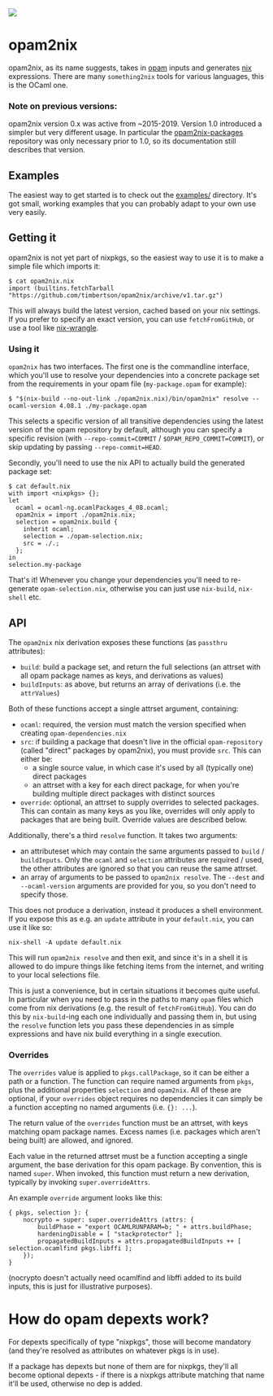 <img src="http://gfxmonk.net/dist/status/project/opam2nix.png">

# opam2nix

opam2nix, as its name suggests, takes in [opam][] inputs and generates [nix][] expressions. There are many `something2nix` tools for various languages, this is the OCaml one.

### Note on previous versions:

opam2nix version 0.x was active from ~2015-2019. Version 1.0 introduced a simpler but very different usage. In particular the [opam2nix-packages](https://github.com/gfxmonk/opam2nix-packages) repository was only necessary prior to 1.0, so its documentation still describes that version.

## Examples

The easiest way to get started is to check out the [examples/](./examples/) directory. It's got small, working examples that you can probably adapt to your own use very easily.

## Getting it

opam2nix is not yet part of nixpkgs, so the easiest way to use it is to make a simple file which imports it:

```
$ cat opam2nix.nix
import (builtins.fetchTarball "https://github.com/timbertson/opam2nix/archive/v1.tar.gz")
```

This will always build the latest version, cached based on your nix settings. If you prefer to specify an exact version, you can use `fetchFromGitHub`, or use a tool like [nix-wrangle][].

### Using it

`opam2nix` has two interfaces. The first one is the commandline interface, which you'll use to resolve your dependencies into a concrete package set from the requirements in your opam file (`my-package.opam` for example):

```
$ "$(nix-build --no-out-link ./opam2nix.nix)/bin/opam2nix" resolve --ocaml-version 4.08.1 ./my-package.opam
```

This selects a specific version of all transitive dependencies using the latest version of the opam repository by default, although you can specify a specific revision (with `--repo-commit=COMMIT` / `$OPAM_REPO_COMMIT=COMMIT`), or skip updating by passing `--repo-commit=HEAD`.

Secondly, you'll need to use the nix API to actually build the generated package set:

```
$ cat default.nix
with import <nixpkgs> {};
let
  ocaml = ocaml-ng.ocamlPackages_4_08.ocaml;
  opam2nix = import ./opam2nix.nix;
  selection = opam2nix.build {
    inherit ocaml;
    selection = ./opam-selection.nix;
    src = ./.;
  };
in
selection.my-package
```

That's it! Whenever you change your dependencies you'll need to re-generate `opam-selection.nix`, otherwise you can just use `nix-build`, `nix-shell` etc.

## API

The `opam2nix` nix derivation exposes these functions (as `passthru` attributes):

 - `build`: build a package set, and return the full selections (an attrset with all opam package names as keys, and derivations as values)
 - `buildInputs`: as above, but returns an array of derivations (i.e. the `attrValues`)

Both of these functions accept a single attrset argument, containing:

 - `ocaml`: required, the version must match the version specified when creating `opam-dependencies.nix`
 - `src`: if building a package that doesn't live in the official `opam-repository` (called "direct" packages by opam2nix), you must provide `src`. This can either be:
    - a single source value, in which case it's used by all (typically one) direct packages
    - an attrset with a key for each direct package, for when you're building multiple direct packages with distinct sources
 - `override`: optional, an attrset to supply overrides to selected packages. This can contain as many keys as you like, overrides will only apply to packages that are being built. Override values are described below.

Additionally, there's a third `resolve` function. It takes two arguments:

 - an attributeset which may contain the same arguments passed to `build` / `buildInputs`. Only the `ocaml` and `selection` attributes are required / used, the other attributes are ignored so that you can reuse the same attrset.
 - an array of arguments to be passed to `opam2nix resolve`. The `--dest` and `--ocaml-version` arguments are provided for you, so you don't need to specify those.

This does not produce a derivation, instead it produces a shell environment. If you expose this as e.g. an `update` attribute in your `default.nix`, you can use it like so:

```
nix-shell -A update default.nix
```

This will run `opam2nix resolve` and then exit, and since it's in a shell it is allowed to do impure things like fetching items from the internet, and writing to your local selections file.

This is just a convenience, but in certain situations it becomes quite useful. In particular when you need to pass in the paths to many `opam` files which come from nix derivations (e.g. the result of `fetchFromGitHub`). You can do this by `nix-build`-ing each one individually and passing them in, but using the `resolve` function lets you pass these dependencies in as simple expressions and have nix build everything in a single execution.

### Overrides

The `overrides` value is applied to `pkgs.callPackage`, so it can be either a path or a function. The function can require named arguments from `pkgs`, plus the additional properties `selection` and `opam2nix`. All of these are optional, if your `overrides` object requires no dependencies it can simply be a function accepting no named arguments (i.e. `{}: ...`).

The return value of the `overrides` function must be an attrset, with keys matching opam package names. Excess names (i.e. packages which aren't being built) are allowed, and ignored.

Each value in the returned attrset must be a function accepting a single argument, the base derivation for this opam package. By convention, this is named `super`. When invoked, this function must return a new derivation, typically by invoking `super.overrideAttrs`.

An example `override` argument looks like this:

```
{ pkgs, selection }: {
	nocrypto = super: super.overrideAttrs (attrs: {
		buildPhase = "export OCAMLRUNPARAM=b; " + attrs.buildPhase;
		hardeningDisable = [ "stackprotector" ];
		propagatedBuildInputs = attrs.propagatedBuildInputs ++ [ selection.ocamlfind pkgs.libffi ];
	});
}
```

(nocrypto doesn't actually need ocamlfind and libffi added to its build inputs, this is just for illustrative purposes).

# How do opam depexts work?

For depexts specifically of type "nixpkgs", those will become mandatory (and they're resolved as attributes on whatever pkgs is in use).

If a package has depexts but none of them are for nixpkgs, they'll all become optional depexts - if there is a nixpkgs attribute matching that name it'll be used, otherwise no dep is added.

[nix-wrangle]: https://github.com/timbertson/nix-wrangle/
[opam]: https://opam.ocaml.org
[nix]: http://nixos.org/nix/
